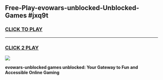 
## Free-Play-evowars-unblocked-Unblocked-Games #jxq9t
<h3>
<a href="https://news.freeplayer.one?title=evowars-unblocked&ref=8M">CLICK TO PLAY</a></h3>
<hr>

<h3>
<a href="https://news.freeplayer.one?title=evowars-unblocked&ref=8M">CLICK 2 PLAY</a>
  
</h3>

<a href="https://news.freeplayer.one?title=evowars-unblocked&ref=8M"><img src="https://clearcache.store/games.png"></a>


**evowars-unblocked games unblocked: Your Gateway to Fun and Accessible Online Gaming**
